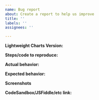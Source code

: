 ```yaml
---
name: Bug report
about: Create a report to help us improve
title: ''
labels: ''
assignees: ''

---
```


**Lightweight Charts Version:** <!-- 1.0.0 -->

**Steps/code to reproduce:**

<!--
```javascript
```
-->

**Actual behavior:**

<!-- A clear and concise description of what actually happen. -->

**Expected behavior:**

<!-- A clear and concise description of what you expected to happen. -->

**Screenshots**

<!-- If applicable, add screenshots to help explain your problem. -->

**CodeSandbox/JSFiddle/etc link:**

<!-- If applicable, add create a repro of the problem in any playground you wish. -->
